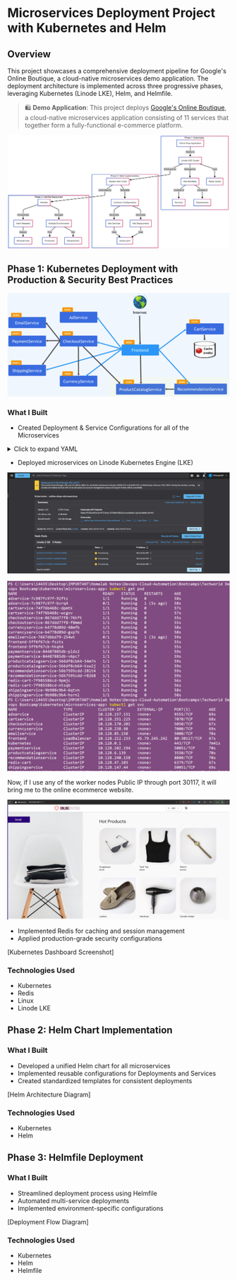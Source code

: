 # Microservices Deployment Project with Kubernetes and Helm

## Overview
This project showcases a comprehensive deployment pipeline for Google's Online Boutique, a cloud-native microservices demo application. The deployment architecture is implemented across three progressive phases, leveraging Kubernetes (Linode LKE), Helm, and Helmfile.

> 🛍️ **Demo Application**: This project deploys [Google's Online Boutique](https://github.com/GoogleCloudPlatform/microservices-demo), a cloud-native microservices application consisting of 11 services that together form a fully-functional e-commerce platform.


![Diagram](https://github.com/Princeton45/microservices-helm-deployment1/blob/main/images/diagram.jpg)

## Phase 1: Kubernetes Deployment with Production & Security Best Practices

![Microservices](https://github.com/Princeton45/microservices-helm-deployment1/blob/main/images/Microservices.png)

### What I Built
- Created Deployment & Service Configurations for all of the Microservices

<details>
<summary>Click to expand YAML</summary>

```yaml
---
apiVersion: apps/v1
kind: Deployment
metadata:
  name: emailservice
spec:
  selector:
    matchLabels:
      app: emailservice
  template:
    metadata:
      labels:
        app: emailservice
    spec:
      containers:
      - name: service
        image: gcr.io/google-samples/microservices-demo/emailservice:v0.8.0
        ports:
        - containerPort: 8080
        env:
        - name: PORT
          value: "8080"
        livenessProbe:
          grpc:
            port: 8080
          periodSeconds: 5
        readinessProbe:
          grpc:
            port: 8080
          periodSeconds: 5
        resources:
          requests: 
            cpu: 100m
            memory: 64Mi
          limits:
            cpu: 200m
            memory: 128Mi
---
apiVersion: v1
kind: Service
metadata:
  name: emailservice
spec:
  type: ClusterIP
  selector:
    app: emailservice
  ports:
  - protocol: TCP
    port: 5000
    targetPort: 8080

---
apiVersion: apps/v1
kind: Deployment
metadata:
  name: recommendationservice
spec:
  replicas: 2
  selector:
    matchLabels:
      app: recommendationservice
  template:
    metadata:
      labels:
        app: recommendationservice
    spec:
      containers:
      - name: service
        image: gcr.io/google-samples/microservices-demo/recommendationservice:v0.8.0
        ports:
        - containerPort: 8080
        env:
        - name: PORT
          value: "8080"
        - name: PRODUCT_CATALOG_SERVICE_ADDR
          value: "productcatalogservice:3550"
        - name: DISABLE_PROFILER
          value: "1"
        livenessProbe:
          grpc:
            port: 8080
          periodSeconds: 5
        readinessProbe:
          grpc:
            port: 8080
          periodSeconds: 5

---
apiVersion: v1
kind: Service
metadata:
  name: recommendationservice
spec:
  type: ClusterIP
  selector:
    app: recommendationservice
  ports:
  - protocol: TCP
    port: 8080
    targetPort: 8080

---
apiVersion: apps/v1
kind: Deployment
metadata:
  name: productcatalogservice
spec:
  replicas: 2
  selector:
    matchLabels:
      app: productcatalogservice
  template:
    metadata:
      labels:
        app: productcatalogservice
    spec:
      containers:
      - name: service
        image: gcr.io/google-samples/microservices-demo/productcatalogservice:v0.8.0
        ports:
        - containerPort: 3550
        env:
        - name: PORT
          value: "3550"
        - name: DISABLE_PROFILER
          value: "1"
        livenessProbe:
          grpc:
            port: 3550
          periodSeconds: 5
        readinessProbe:
          grpc:
            port: 3550
          periodSeconds: 5

---
apiVersion: v1
kind: Service
metadata:
  name: productcatalogservice
spec:
  type: ClusterIP
  selector:
    app: productcatalogservice
  ports:
  - protocol: TCP
    port: 3550
    targetPort: 3550

---
apiVersion: apps/v1
kind: Deployment
metadata:
  name: paymentservice
spec:
  replicas: 2
  selector:
    matchLabels:
      app: paymentservice
  template:
    metadata:
      labels:
        app: paymentservice
    spec:
      containers:
      - name: service
        image: gcr.io/google-samples/microservices-demo/paymentservice:v0.8.0
        ports:
        - containerPort: 50051
        env:
        - name: PORT
          value: "50051"
        - name: DISABLE_PROFILER
          value: "1"
        livenessProbe:
          grpc:
            port: 50051
          periodSeconds: 5
        readinessProbe:
          grpc:
            port: 50051
          periodSeconds: 5
---
apiVersion: v1
kind: Service
metadata:
  name: paymentservice
spec:
  type: ClusterIP
  selector:
    app: paymentservice
  ports:
  - protocol: TCP
    port: 50051
    targetPort: 50051

---
apiVersion: apps/v1
kind: Deployment
metadata:
  name: currencyservice
spec:
  replicas: 2
  selector:
    matchLabels:
      app: currencyservice
  template:
    metadata:
      labels:
        app: currencyservice
    spec:
      containers:
      - name: service
        image: gcr.io/google-samples/microservices-demo/currencyservice:v0.8.0
        ports:
        - containerPort: 7000
        env:
        - name: PORT
          value: "7000"
        - name: DISABLE_PROFILER
          value: "1"
        livenessProbe:
          grpc:
            port: 7000
          periodSeconds: 5
        readinessProbe:
          grpc:
            port: 7000
          periodSeconds: 5

---
apiVersion: v1
kind: Service
metadata:
  name: currencyservice
spec:
  type: ClusterIP
  selector:
    app: currencyservice
  ports:
  - protocol: TCP
    port: 7000
    targetPort: 7000

---
apiVersion: apps/v1
kind: Deployment
metadata:
  name: shippingservice
spec:
  replicas: 2
  selector:
    matchLabels:
      app: shippingservice
  template:
    metadata:
      labels:
        app: shippingservice
    spec:
      containers:
      - name: service
        image: gcr.io/google-samples/microservices-demo/shippingservice:v0.8.0
        ports:
        - containerPort: 50051
        env:
        - name: PORT
          value: "50051"
        livenessProbe:
          grpc:
            port: 50051
          periodSeconds: 5
        readinessProbe:
          grpc:
            port: 50051
          periodSeconds: 5
---
apiVersion: v1
kind: Service
metadata:
  name: shippingservice
spec:
  type: ClusterIP
  selector:
    app: shippingservice
  ports:
  - protocol: TCP
    port: 50051
    targetPort: 50051

---
apiVersion: apps/v1
kind: Deployment
metadata:
  name: adservice
spec:
  replicas: 2
  selector:
    matchLabels:
      app: adservice
  template:
    metadata:
      labels:
        app: adservice
    spec:
      containers:
      - name: service
        image: gcr.io/google-samples/microservices-demo/adservice:v0.8.0
        ports:
        - containerPort: 9555
        env:
        - name: PORT
          value: "9555"
        livenessProbe:
          grpc:
            port: 9555
          periodSeconds: 5
        readinessProbe:
          grpc:
            port: 9555
          periodSeconds: 5
        resources:
          requests: 
            cpu: 200m
            memory: 180Mi
          limits:
            cpu: 300m
            memory: 300Mi

---
apiVersion: v1
kind: Service
metadata:
  name: adservice
spec:
  type: ClusterIP
  selector:
    app: adservice
  ports:
  - protocol: TCP
    port: 9555
    targetPort: 9555

---
apiVersion: apps/v1
kind: Deployment
metadata:
  name: cartservice
spec:
  replicas: 2
  selector:
    matchLabels:
      app: cartservice
  template:
    metadata:
      labels:
        app: cartservice
    spec:
      containers:
      - name: service
        image: gcr.io/google-samples/microservices-demo/cartservice:v0.8.0
        ports:
        - containerPort: 7070
        env:
        - name: PORT
          value: "7070"
        - name: REDIS_ADDR
          value: "redis-cart:6379"
        - name: DISABLE_PROFILER
          value: "1"
        livenessProbe:
          grpc:
            port: 7070
          periodSeconds: 5
        readinessProbe:
          grpc:
            port: 7070
          periodSeconds: 5

---
apiVersion: v1
kind: Service
metadata:
  name: cartservice
spec:
  type: ClusterIP
  selector:
    app: cartservice
  ports:
  - protocol: TCP
    port: 7070
    targetPort: 7070

---
apiVersion: apps/v1
kind: Deployment
metadata:
  name: redis-cart
spec:
  replicas: 2
  selector:
    matchLabels:
      app: redis-cart
  template:
    metadata:
      labels:
        app: redis-cart
    spec:
      containers:
      - name: redis
        image: redis:alpine
        ports:
        - containerPort: 6379
        livenessProbe:
          initialDelaySeconds: 5
          tcpSocket:
            port: 6379
          periodSeconds: 5
        readinessProbe:
          initialDelaySeconds: 5
          tcpSocket:
            port: 6379
          periodSeconds: 5
        resources:
          requests: 
            cpu: 70m
            memory: 200Mi
          limits:
            cpu: 125m
            memory: 300Mi
        volumeMounts:
        - name: redis-data
          mountPath: /data
      volumes:
      - name: redis-data
        emptyDir: {}
---
apiVersion: v1
kind: Service
metadata:
  name: redis-cart
spec:
  type: ClusterIP
  selector:
    app: redis-cart
  ports:
  - protocol: TCP
    port: 6379
    targetPort: 6379

---
apiVersion: apps/v1
kind: Deployment
metadata:
  name: checkoutservice
spec:
  replicas: 2
  selector:
    matchLabels:
      app: checkoutservice
  template:
    metadata:
      labels:
        app: checkoutservice
    spec:
      containers:
      - name: service
        image: gcr.io/google-samples/microservices-demo/checkoutservice:v0.8.0
        ports:
        - containerPort: 5050
        env:
        - name: PORT
          value: "5050"
        - name: PRODUCT_CATALOG_SERVICE_ADDR
          value: "productcatalogservice:3550"
        - name: SHIPPING_SERVICE_ADDR
          value: "shippingservice:50051"
        - name: PAYMENT_SERVICE_ADDR
          value: "paymentservice:50051"
        - name: EMAIL_SERVICE_ADDR
          value: "emailservice:5000"
        - name: CURRENCY_SERVICE_ADDR
          value: "currencyservice:7000"
        - name: CART_SERVICE_ADDR
          value: "cartservice:7070"
        livenessProbe:
          grpc:
            port: 5050
          periodSeconds: 5
        readinessProbe:
          grpc:
            port: 5050
          periodSeconds: 5
      
---
apiVersion: v1
kind: Service
metadata:
  name: checkoutservice
spec:
  type: ClusterIP
  selector:
    app: checkoutservice
  ports:
  - protocol: TCP
    port: 5050
    targetPort: 5050

---
apiVersion: apps/v1
kind: Deployment
metadata:
  name: frontend
spec:
  replicas: 2
  selector:
    matchLabels:
      app: frontend
  template:
    metadata:
      labels:
        app: frontend
    spec:
      containers:
      - name: service
        image: gcr.io/google-samples/microservices-demo/frontend:v0.8.0
        ports:
        - containerPort: 8080
        env:
        - name: PORT
          value: "8080"
        - name: PRODUCT_CATALOG_SERVICE_ADDR
          value: "productcatalogservice:3550"
        - name: CURRENCY_SERVICE_ADDR
          value: "currencyservice:7000"
        - name: CART_SERVICE_ADDR
          value: "cartservice:7070"
        - name: RECOMMENDATION_SERVICE_ADDR
          value: "recommendationservice:8080"
        - name: SHIPPING_SERVICE_ADDR
          value: "shippingservice:50051"
        - name: CHECKOUT_SERVICE_ADDR
          value: "checkoutservice:5050"
        - name: AD_SERVICE_ADDR
          value: "adservice:9555"
        livenessProbe:
          httpGet:
            path: "/_healthz"
            port: 8080
          periodSeconds: 5
        readinessProbe:
          httpGet:
            path: "/_healthz"
            port: 8080
          periodSeconds: 5

---
apiVersion: v1
kind: Service
metadata:
  name: frontend
spec:
  type: LoadBalancer
  selector:
    app: frontend
  ports:
  - protocol: TCP
    port: 80
    targetPort: 8080
```
</details>

- Deployed microservices on Linode Kubernetes Engine (LKE)

![Linode](https://github.com/Princeton45/microservices-helm-deployment1/blob/main/images/linode.png)

![Kubernetes-resources](https://github.com/Princeton45/microservices-helm-deployment1/blob/main/images/kubernetes_resources.png)

Now, if I use any of the worker nodes Public IP through port 30117, it will bring me to the online ecommerce website.

![ecom](https://github.com/Princeton45/microservices-helm-deployment1/blob/main/images/ecom.png)

- Implemented Redis for caching and session management
- Applied production-grade security configurations

[Kubernetes Dashboard Screenshot]

### Technologies Used
- Kubernetes
- Redis
- Linux
- Linode LKE

## Phase 2: Helm Chart Implementation

### What I Built
- Developed a unified Helm chart for all microservices
- Implemented reusable configurations for Deployments and Services
- Created standardized templates for consistent deployments

[Helm Architecture Diagram]

### Technologies Used
- Kubernetes
- Helm

## Phase 3: Helmfile Deployment

### What I Built
- Streamlined deployment process using Helmfile
- Automated multi-service deployments
- Implemented environment-specific configurations

[Deployment Flow Diagram]

### Technologies Used
- Kubernetes
- Helm
- Helmfile

